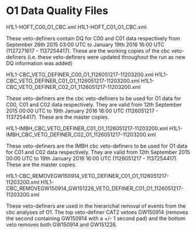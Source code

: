 # O1 Data Quality Files

H1L1-HOFT_C00_O1_CBC.xml 
H1L1-HOFT_C01_O1_CBC.xml

These veto-definers contain DQ for C00 and C01 data respectively from September 26th 2015 03:00 UTC to January 19th 2016 16:00 UTC (1127271617 - 1137254417). These are the working copies of the cbc veto-definers (i.e. these veto-definers were updated throughout the run as new DQ information was added)

H1L1-CBC_VETO_DEFINER_C00_O1_1126051217-11203200.xml
H1L1-CBC_VETO_DEFINER_C01_O1_1126051217-11203200.xml
H1L1-CBC_VETO_DEFINER_C02_O1_1126051217-11203200.xml

These veto-definers are the cbc veto-definers to be used for O1 data for C00, C01 and C02 data respectively. They are valid from 12th September 2015 00:00 UTC to 19th January 2016 16:00 UTC (1126051217 - 1137254417). These are the master copies.

H1L1-IMBH_CBC_VETO_DEFINER_C01_O1_1126051217-11203200.xml
H1L1-IMBH_CBC_VETO_DEFINER_C02_O1_1126051217-11203200.xml

These veto-definers are the IMBH cbc veto-definers to be used for O1 data for C01 and C02 data respectively. They are valid from 12th September 2015 00:00 UTC to 19th January 2016 16:00 UTC (1126051217 - 1137254417). These are the master copies.

H1L1-CBC_REMOVEGW150914_VETO_DEFINER_C01_O1_1126051217-11203200.xml
H1L1-CBC_REMOVEGW150914_GW151226_VETO_DEFINER_C01_O1_1126051217-11203200.xml

These veto-definers are used in the hierarichal removal of events from the cbc analyses of O1. The top veto-definer CAT2 vetoes GW150914 (removes the second containing GW150914 with a +/- 1 second pad) and the bottom veto removes both GW150914 and GW151226.
